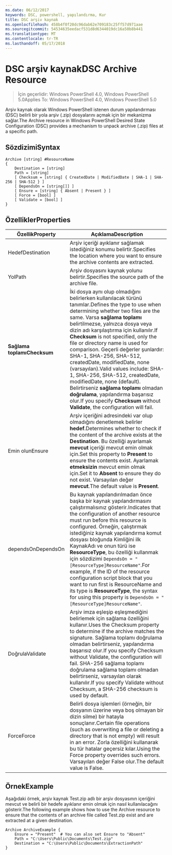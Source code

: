 ```yaml
---
ms.date: 06/12/2017
keywords: DSC, powershell, yapılandırma, Kur
title: DSC arşiv kaynak
ms.openlocfilehash: 458b4f0f20dc96dab62e709183c25ff57d971aae
ms.sourcegitcommit: 54534635eedacf531d8d6344019dc16a50b8b441
ms.translationtype: MT
ms.contentlocale: tr-TR
ms.lasthandoff: 05/17/2018
---
```

# <a name="dsc-archive-resource"></a><span data-ttu-id="129f9-103">DSC arşiv kaynak</span><span class="sxs-lookup"><span data-stu-id="129f9-103">DSC Archive Resource</span></span>

> <span data-ttu-id="129f9-104">İçin geçerlidir: Windows PowerShell 4.0, Windows PowerShell 5.0</span><span class="sxs-lookup"><span data-stu-id="129f9-104">Applies To: Windows PowerShell 4.0, Windows PowerShell 5.0</span></span>

<span data-ttu-id="129f9-105">Arşiv kaynak olarak Windows PowerShell istenen durum yapılandırması (DSC) belirli bir yola arşiv (.zip) dosyalarını açmak için bir mekanizma sağlar.</span><span class="sxs-lookup"><span data-stu-id="129f9-105">The Archive resource in Windows PowerShell Desired State Configuration (DSC) provides a mechanism to unpack archive (.zip) files at a specific path.</span></span>

## <a name="syntax"></a><span data-ttu-id="129f9-106">Sözdizimi</span><span class="sxs-lookup"><span data-stu-id="129f9-106">Syntax</span></span>
```MOF
Archive [string] #ResourceName
{
    Destination = [string]
    Path = [string]
    [ Checksum = [string] { CreatedDate | ModifiedDate | SHA-1 | SHA-256 | SHA-512 } ]
    [ DependsOn = [string[]] ]
    [ Ensure = [string] { Absent | Present } ]
    [ Force = [bool] ]
    [ Validate = [bool] ]
}
```

## <a name="properties"></a><span data-ttu-id="129f9-107">Özellikler</span><span class="sxs-lookup"><span data-stu-id="129f9-107">Properties</span></span>

|  <span data-ttu-id="129f9-108">Özellik</span><span class="sxs-lookup"><span data-stu-id="129f9-108">Property</span></span>  |  <span data-ttu-id="129f9-109">Açıklama</span><span class="sxs-lookup"><span data-stu-id="129f9-109">Description</span></span>   |
|---|---|
| <span data-ttu-id="129f9-110">Hedef</span><span class="sxs-lookup"><span data-stu-id="129f9-110">Destination</span></span>| <span data-ttu-id="129f9-111">Arşiv içeriği ayıklanır sağlamak istediğiniz konumu belirtir.</span><span class="sxs-lookup"><span data-stu-id="129f9-111">Specifies the location where you want to ensure the archive contents are extracted.</span></span>|
| <span data-ttu-id="129f9-112">Yol</span><span class="sxs-lookup"><span data-stu-id="129f9-112">Path</span></span>| <span data-ttu-id="129f9-113">Arşiv dosyasını kaynak yolunu belirtir.</span><span class="sxs-lookup"><span data-stu-id="129f9-113">Specifies the source path of the archive file.</span></span>|
| <span data-ttu-id="129f9-114">__Sağlama toplamı__</span><span class="sxs-lookup"><span data-stu-id="129f9-114">__Checksum__</span></span>| <span data-ttu-id="129f9-115">İki dosya aynı olup olmadığını belirlerken kullanılacak türünü tanımlar.</span><span class="sxs-lookup"><span data-stu-id="129f9-115">Defines the type to use when determining whether two files are the same.</span></span> <span data-ttu-id="129f9-116">Varsa __sağlama toplamı__ belirtilmezse, yalnızca dosya veya dizin adı karşılaştırma için kullanılır.</span><span class="sxs-lookup"><span data-stu-id="129f9-116">If __Checksum__ is not specified, only the file or directory name is used for comparison.</span></span> <span data-ttu-id="129f9-117">Geçerli değerler şunlardır: SHA-1, SHA-256, SHA-512, createdDate, modifiedDate, none (varsayılan).</span><span class="sxs-lookup"><span data-stu-id="129f9-117">Valid values include: SHA-1, SHA-256, SHA-512, createdDate, modifiedDate, none (default).</span></span> <span data-ttu-id="129f9-118">Belirtirseniz __sağlama toplamı__ olmadan __doğrulama__, yapılandırma başarısız olur.</span><span class="sxs-lookup"><span data-stu-id="129f9-118">If you specify __Checksum__ without __Validate__, the configuration will fail.</span></span>|
| <span data-ttu-id="129f9-119">Emin olun</span><span class="sxs-lookup"><span data-stu-id="129f9-119">Ensure</span></span>| <span data-ttu-id="129f9-120">Arşiv içeriğini adresindeki var olup olmadığını denetlemek belirler __hedef__.</span><span class="sxs-lookup"><span data-stu-id="129f9-120">Determines whether to check if the content of the archive exists at the __Destination__.</span></span> <span data-ttu-id="129f9-121">Bu özelliği ayarlamak __mevcut__ içeriği mevcut emin olmak için.</span><span class="sxs-lookup"><span data-stu-id="129f9-121">Set this property to __Present__ to ensure the contents exist.</span></span> <span data-ttu-id="129f9-122">Ayarlamak __etmeksizin__ mevcut emin olmak için.</span><span class="sxs-lookup"><span data-stu-id="129f9-122">Set it to __Absent__ to ensure they do not exist.</span></span> <span data-ttu-id="129f9-123">Varsayılan değer __mevcut__.</span><span class="sxs-lookup"><span data-stu-id="129f9-123">The default value is __Present__.</span></span>|
| <span data-ttu-id="129f9-124">dependsOn</span><span class="sxs-lookup"><span data-stu-id="129f9-124">DependsOn</span></span> | <span data-ttu-id="129f9-125">Bu kaynak yapılandırılmadan önce başka bir kaynak yapılandırmasını çalıştırmalısınız gösterir.</span><span class="sxs-lookup"><span data-stu-id="129f9-125">Indicates that the configuration of another resource must run before this resource is configured.</span></span> <span data-ttu-id="129f9-126">Örneğin, çalıştırmak istediğiniz kaynak yapılandırma komut dosyası bloğunda Kimliğini ilk KaynakAdı ve onun türü ise __ResourceType__, bu özelliği kullanmak için sözdizimi `DependsOn = "[ResourceType]ResourceName"`.</span><span class="sxs-lookup"><span data-stu-id="129f9-126">For example, if the ID of the resource configuration script block that you want to run first is ResourceName and its type is __ResourceType__, the syntax for using this property is `DependsOn = "[ResourceType]ResourceName"`.</span></span>|
| <span data-ttu-id="129f9-127">Doğrula</span><span class="sxs-lookup"><span data-stu-id="129f9-127">Validate</span></span>| <span data-ttu-id="129f9-128">Arşiv imza eşleşip eşleşmediğini belirlemek için sağlama özelliğini kullanır.</span><span class="sxs-lookup"><span data-stu-id="129f9-128">Uses the Checksum property to determine if the archive matches the signature.</span></span> <span data-ttu-id="129f9-129">Sağlama toplamı doğrulama olmadan belirtirseniz, yapılandırma başarısız olur.</span><span class="sxs-lookup"><span data-stu-id="129f9-129">If you specify Checksum without Validate, the configuration will fail.</span></span> <span data-ttu-id="129f9-130">SHA-256 sağlama toplamı doğrulama sağlama toplamı olmadan belirtirseniz, varsayılan olarak kullanılır.</span><span class="sxs-lookup"><span data-stu-id="129f9-130">If you specify Validate without Checksum, a SHA-256 checksum is used by default.</span></span>|
| <span data-ttu-id="129f9-131">Force</span><span class="sxs-lookup"><span data-stu-id="129f9-131">Force</span></span>| <span data-ttu-id="129f9-132">Belirli dosya işlemleri (örneğin, bir dosyanın üzerine veya boş olmayan bir dizin silme) bir hatayla sonuçlanır.</span><span class="sxs-lookup"><span data-stu-id="129f9-132">Certain file operations (such as overwriting a file or deleting a directory that is not empty) will result in an error.</span></span> <span data-ttu-id="129f9-133">Zorla özelliğini kullanarak bu tür hatalar geçersiz kılar.</span><span class="sxs-lookup"><span data-stu-id="129f9-133">Using the Force property overrides such errors.</span></span> <span data-ttu-id="129f9-134">Varsayılan değer False olur.</span><span class="sxs-lookup"><span data-stu-id="129f9-134">The default value is False.</span></span>|

## <a name="example"></a><span data-ttu-id="129f9-135">Örnek</span><span class="sxs-lookup"><span data-stu-id="129f9-135">Example</span></span>

<span data-ttu-id="129f9-136">Aşağıdaki örnek, arşiv kaynak Test.zip adlı bir arşiv dosyasının içeriğini mevcut ve belirli bir hedefe ayıklanır emin olmak için nasıl kullanılacağını gösterir.</span><span class="sxs-lookup"><span data-stu-id="129f9-136">The following example shows how to use the Archive resource to ensure that the contents of an archive file called Test.zip exist and are extracted at a given destination.</span></span>

```
Archive ArchiveExample {
    Ensure = "Present"  # You can also set Ensure to "Absent"
    Path = "C:\Users\Public\Documents\Test.zip"
    Destination = "C:\Users\Public\Documents\ExtractionPath"
}
```